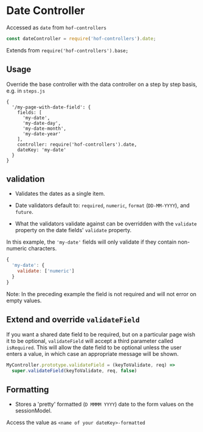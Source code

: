 # Date Controller

Accessed as `date` from `hof-controllers`

```js
const dateController = require('hof-controllers').date;
```

Extends from `require('hof-controllers').base;`

## Usage

Override the base controller with the data controller on a step by step basis, e.g. in `steps.js`

```
{
  '/my-page-with-date-field': {
    fields: [
      'my-date',
      'my-date-day',
      'my-date-month',
      'my-date-year'
    ],
    controller: require('hof-controllers').date,
    dateKey: 'my-date'
  }
}
```

## validation

- Validates the dates as a single item.

- Date validators default to: `required`, `numeric`, `format` (`DD-MM-YYYY`), and `future`.

- What the validators validate against can be overridden with the `validate` property on the date fields' `validate` property.

In this example, the `'my-date'` fields will only validate if they contain non-numeric characters.

```js
{
  'my-date': {
    validate: ['numeric']
  }
}
```

Note: In the preceding example the field is not required and will not error on empty values.

## Extend and override `validateField`

If you want a shared date field to be required, but on a particular page wish it to be optional, `validateField` will accept a third parameter called `isRequired`.
This will allow the date field to be optional unless the user enters a value, in which case an appropriate message will be shown.

```js
MyController.prototype.validateField = (keyToValidate, req) =>
  super.validateField(keyToValidate, req, false)
```

## Formatting

- Stores a 'pretty' formatted (`D MMMM YYYY`) date to the form values on the sessionModel.

Access the value as `<name of your dateKey>-formatted`
